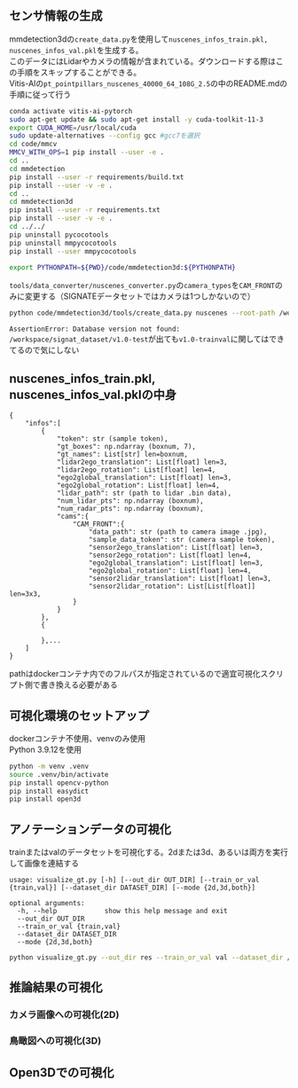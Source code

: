 
## センサ情報の生成
mmdetection3dの`create_data.py`を使用して`nuscenes_infos_train.pkl, nuscenes_infos_val.pkl`を生成する。  
このデータにはLidarやカメラの情報が含まれている。ダウンロードする際はこの手順をスキップすることができる。  
Vitis-AIの`pt_pointpillars_nuscenes_40000_64_108G_2.5`の中のREADME.mdの手順に従って行う
```bash
conda activate vitis-ai-pytorch
sudo apt-get update && sudo apt-get install -y cuda-toolkit-11-3
export CUDA_HOME=/usr/local/cuda    
sudo update-alternatives --config gcc #gcc7を選択
cd code/mmcv
MMCV_WITH_OPS=1 pip install --user -e .  
cd ..
cd mmdetection
pip install --user -r requirements/build.txt
pip install --user -v -e . 
cd ..
cd mmdetection3d
pip install --user -r requirements.txt
pip install --user -v -e . 
cd ../../
pip uninstall pycocotools
pip uninstall mmpycocotools
pip install --user mmpycocotools

export PYTHONPATH=${PWD}/code/mmdetection3d:${PYTHONPATH}
```
`tools/data_converter/nuscenes_converter.py`の`camera_types`を`CAM_FRONT`のみに変更する（SIGNATEデータセットではカメラは1つしかないので）
```sh
python code/mmdetection3d/tools/create_data.py nuscenes --root-path /workspace/signat_dataset --out-dir /workspace/signat_dataset --extra-tag nuscenes
```

`AssertionError: Database version not found: /workspace/signat_dataset/v1.0-test`が出ても`v1.0-trainval`に関してはできてるので気にしない

## nuscenes_infos_train.pkl, nuscenes_infos_val.pklの中身
```
{
    "infos":[
        {
            "token": str (sample token),
            "gt_boxes": np.ndarray (boxnum, 7),
            "gt_names": List[str] len=boxnum,
            "lidar2ego_translation": List[float] len=3,
            "lidar2ego_rotation": List[float] len=4,
            "ego2global_translation": List[float] len=3,
            "ego2global_rotation": List[float] len=4,
            "lidar_path": str (path to lidar .bin data),
            "num_lidar_pts": np.ndarray (boxnum),
            "num_radar_pts": np.ndarray (boxnum),
            "cams":{
                "CAM_FRONT":{
                    "data_path": str (path to camera image .jpg),
                    "sample_data_token": str (camera sample token),
                    "sensor2ego_translation": List[float] len=3,
                    "sensor2ego_rotation": List[float] len=4,
                    "ego2global_translation": List[float] len=3,
                    "ego2global_rotation": List[float] len=4,
                    "sensor2lidar_translation": List[float] len=3,
                    "sensor2lidar_rotation": List[List[float]] len=3x3,
                }
            }
        },
        {

        },...
    ]
}
```
pathはdockerコンテナ内でのフルパスが指定されているので適宜可視化スクリプト側で書き換える必要がある

## 可視化環境のセットアップ
dockerコンテナ不使用、venvのみ使用  
Python 3.9.12を使用
```sh
python -m venv .venv
source .venv/bin/activate
pip install opencv-python
pip install easydict
pip install open3d
```
## アノテーションデータの可視化
trainまたはvalのデータセットを可視化する。2dまたは3d、あるいは両方を実行して画像を連結する
```
usage: visualize_gt.py [-h] [--out_dir OUT_DIR] [--train_or_val {train,val}] [--dataset_dir DATASET_DIR] [--mode {2d,3d,both}]

optional arguments:
  -h, --help            show this help message and exit
  --out_dir OUT_DIR
  --train_or_val {train,val}
  --dataset_dir DATASET_DIR
  --mode {2d,3d,both}
```

```sh
python visualize_gt.py --out_dir res --train_or_val val --dataset_dir /media/lp6m/HDD6TB/aiedge6/materials/train/3d_labels/ --mode both
```


## 推論結果の可視化

### カメラ画像への可視化(2D)

### 鳥瞰図への可視化(3D)

## Open3Dでの可視化


